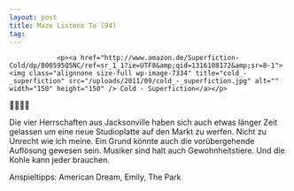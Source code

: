 ```yaml
---
layout: post
title: Maze Listens To (94)
tag: 
---
```



                <p><a href="http://www.amazon.de/Superfiction-Cold/dp/B00595Q5NC/ref=sr_1_1?ie=UTF8&amp;qid=1316108172&amp;sr=8-1"><img class="alignnone size-full wp-image-7334" title="cold_-_superfiction" src="/uploads/2011/09/cold_-_superfiction.jpg" alt="" width="150" height="150" /> Cold - Superfiction</a></p>
<p>🤘🤘🤘🤘</p>
<p>Die vier Herrschaften aus Jacksonville haben sich auch etwas länger Zeit gelassen um eine neue Studioplatte auf den Markt zu werfen. Nicht zu Unrecht wie ich meine. Ein Grund könnte auch die vorübergehende Auflösung gewesen sein. Musiker sind halt auch Gewohnheitstiere. Und die Kohle kann jeder brauchen.</p>
<p>Anspieltipps: American Dream, Emily, The Park</p>
            
